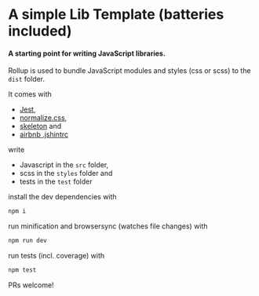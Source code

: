 # A simple Lib Template (batteries included)

#### A starting point for writing JavaScript libraries.

Rollup is used to bundle JavaScript modules and styles (css or scss) to the `dist` folder.

It comes with

- [Jest](https://jestjs.io/),
- [normalize.css](https://github.com/necolas/normalize.css/),
- [skeleton](http://getskeleton.com/) and
- [airbnb .jshintrc](https://github.com/airbnb/javascript)

write

- Javascript in the `src` folder,
- scss in the `styles` folder and
- tests in the `test` folder

install the dev dependencies with

```bash
npm i
```

run minification and browsersync (watches file changes) with

```bash
npm run dev
```

run tests (incl. coverage) with

```bash
npm test
```

PRs welcome!
